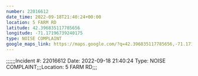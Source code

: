 ```yaml
---
number: 22016612
date_time: 2022-09-18T21:40:24+00:00
location: 5 FARM RD
latitude: 42.396835117785656
longitude: -71.17196739240175
type: NOISE COMPLAINT
google_maps_link: https://maps.google.com/?q=42.396835117785656,-71.17196739240175
---
```


;;;;;;Incident #: 22016612  Date: 2022-09-18 21:40:24   Type: NOISE COMPLAINT;;;Location: 5 FARM RD;;;
